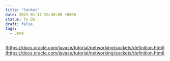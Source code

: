 ```yaml
---
title: "Socket"
date: 2023-01-17 20:30:00 +0800
status: To Do
draft: false
tags:
  - Java
---
```


[https://docs.oracle.com/javase/tutorial/networking/sockets/definition.html](https://docs.oracle.com/javase/tutorial/networking/sockets/definition.html)
